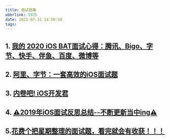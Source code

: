 ```yaml
---
title: 面试题集
abbrlink: 5925
date: 2021-07-31 14:50:50
tags:
---
```


## 1. [我的 2020 iOS BAT面试心得：腾讯、Bigo、字节、快手、伴鱼、百度、微博等](https://www.cnblogs.com/Julday/p/13230427.html)

## 2. [阿里、字节：一套高效的iOS面试题](https://my.oschina.net/u/4229509/blog/3194840)

## 3. [内卷吧! iOS开发君](https://juejin.cn/post/7003689115413643295?utm_source=gold_browser_extension)

## 4. [⚠️2019年iOS面试反思总结--不断更新当中ing⚠️](https://juejin.cn/post/6844903942644563982)

## 5.[花费个把星期整理的面试题，看完就会有收获！！！](https://juejin.cn/post/7008453127363887134?utm_source=gold_browser_extension#heading-139)
